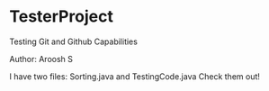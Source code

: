 # TesterProject
Testing Git and Github Capabilities

Author: Aroosh S 

I have two files:
Sorting.java and TestingCode.java
Check them out!